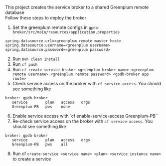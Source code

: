 
This project creates the service broker to a shared Greenplum remote database <br />
Follow these steps to deploy the broker <br />

1) Set the greenplum remote configs in `gpdb-broker/src/main/resources/application.properties`
```
spring.datasource.url=<greenplum remote master host>
spring.datasource.username=<greenplum username>
spring.datasource.password=<greenplum password>
```

2) Run `mvn clean install` 
3) Run `cf push`
4) Run `cf create-service-broker <greenplum broker name> <greenplum remote username> <greenplum remote password> <gpdb-broker app route>`
5) Check service access on the broker with `cf service-access`. You should see something like 
```
broker: gpdb-broker
   service        plan   access   orgs
   Greenplum-PB   pws    none

```
6) Enable service access with `cf enable-service-access Greenplum-PB``
7) Re-check service access on the broker with `cf service-access`. You should see something like 
```
broker: gpdb-broker
   service        plan   access   orgs
   Greenplum-PB   pws    all
```
8) Run cf `create-service <service name> <plan> <service instance name>` to create a service
